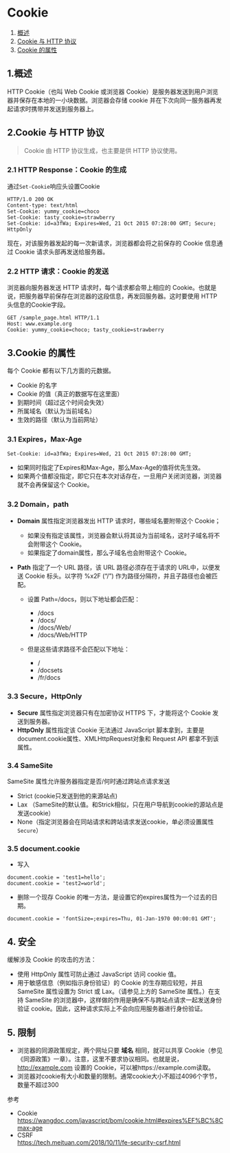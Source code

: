 # Cookie
1. [概述](https://github.com/pangbooo/note/blob/master/Brower/Cookie.md#1%E6%A6%82%E8%BF%B0)
2. [Cookie 与 HTTP 协议](https://github.com/pangbooo/note/blob/master/Brower/Cookie.md#2cookie-%E4%B8%8E-http-%E5%8D%8F%E8%AE%AE)
3. [Cookie 的属性](https://github.com/pangbooo/note/blob/master/Brower/Cookie.md#3cookie-%E7%9A%84%E5%B1%9E%E6%80%A7)

## 1.概述
HTTP Cookie（也叫 Web Cookie 或浏览器 Cookie）是服务器发送到用户浏览器并保存在本地的一小块数据。浏览器会存储 cookie 并在下次向同一服务器再发起请求时携带并发送到服务器上。


## 2.Cookie 与 HTTP 协议
> Cookie 由 HTTP 协议生成，也主要是供 HTTP 协议使用。
### 2.1 HTTP Response：Cookie 的生成
通过```Set-Cookie```响应头设置Cookie
```
HTTP/1.0 200 OK
Content-type: text/html
Set-Cookie: yummy_cookie=choco
Set-Cookie: tasty_cookie=strawberry
Set-Cookie: id=a3fWa; Expires=Wed, 21 Oct 2015 07:28:00 GMT; Secure; HttpOnly
```
现在，对该服务器发起的每一次新请求，浏览器都会将之前保存的 Cookie 信息通过 Cookie 请求头部再发送给服务器。

### 2.2 HTTP 请求：Cookie 的发送
浏览器向服务器发送 HTTP 请求时，每个请求都会带上相应的 Cookie。也就是说，把服务器早前保存在浏览器的这段信息，再发回服务器。这时要使用 HTTP 头信息的Cookie字段。
```
GET /sample_page.html HTTP/1.1
Host: www.example.org
Cookie: yummy_cookie=choco; tasty_cookie=strawberry
```
>

## 3.Cookie 的属性
每个 Cookie 都有以下几方面的元数据。
* Cookie 的名字
* Cookie 的值（真正的数据写在这里面）
* 到期时间（超过这个时间会失效）
* 所属域名（默认为当前域名）
* 生效的路径（默认为当前网址）
### 3.1 Expires，Max-Age
```
Set-Cookie: id=a3fWa; Expires=Wed, 21 Oct 2015 07:28:00 GMT;
```
* 如果同时指定了Expires和Max-Age，那么Max-Age的值将优先生效。
* 如果两个值都没指定，即它只在本次对话存在，一旦用户关闭浏览器，浏览器就不会再保留这个 Cookie。

### 3.2 Domain，path
* __Domain__ 属性指定浏览器发出 HTTP 请求时，哪些域名要附带这个 Cookie；
    * 如果没有指定该属性，浏览器会默认将其设为当前域名，这时子域名将不会附带这个 Cookie。
    * 如果指定了domain属性，那么子域名也会附带这个 Cookie。
* __Path__ 指定了一个 URL 路径，该 URL 路径必须存在于请求的 URL中，以便发送 Cookie 标头。以字符 %x2F (“/”) 作为路径分隔符，并且子路径也会被匹配。

    * 设置 Path=/docs，则以下地址都会匹配：
        * /docs
        * /docs/
        * /docs/Web/
        * /docs/Web/HTTP

    * 但是这些请求路径不会匹配以下地址：
        * /
        * /docsets
        * /fr/docs



### 3.3 Secure，HttpOnly
* __Secure__ 属性指定浏览器只有在加密协议 HTTPS 下，才能将这个 Cookie 发送到服务器。
* __HttpOnly__ 属性指定该 Cookie 无法通过 JavaScript 脚本拿到，主要是document.cookie属性、XMLHttpRequest对象和 Request API 都拿不到该属性。


### 3.4 SameSite
SameSite 属性允许服务器指定是否/何时通过跨站点请求发送
* Strict (cookie只发送到他的来源站点)
* Lax （SameSite的默认值。和Strick相似，只在用户导航到cookie的源站点是发送cookie）
* None（指定浏览器会在同站请求和跨站请求发送cookie，单必须设置属性```Secure```）

### 3.5 document.cookie
* 写入<br/>
```
document.cookie = 'test1=hello';
document.cookie = 'test2=world';
```

* 删除一个现存 Cookie 的唯一方法，是设置它的expires属性为一个过去的日期。
```
document.cookie = 'fontSize=;expires=Thu, 01-Jan-1970 00:00:01 GMT';
```

## 4. 安全
缓解涉及 Cookie 的攻击的方法：

* 使用 HttpOnly 属性可防止通过 JavaScript 访问 cookie 值。
* 用于敏感信息（例如指示身份验证）的 Cookie 的生存期应较短，并且 SameSite 属性设置为 Strict 或 Lax。（请参见上方的 SameSite 属性。）在支持 SameSite 的浏览器中，这样做的作用是确保不与跨站点请求一起发送身份验证 cookie。因此，这种请求实际上不会向应用服务器进行身份验证。

## 5. 限制
* 浏览器的同源政策规定，两个网址只要 __域名__ 相同，就可以共享 Cookie（参见《同源政策》一章）。注意，这里不要求协议相同。也就是说，http://example.com 设置的 Cookie，可以被https://example.com读取。
* 浏览器对cookie有大小和数量的限制。通常cookie大小不超过4096个字节，数量不超过300

参考<br/>
* Cookie<br/>
https://wangdoc.com/javascript/bom/cookie.html#expires%EF%BC%8Cmax-age
* CSRF<br/>
https://tech.meituan.com/2018/10/11/fe-security-csrf.html